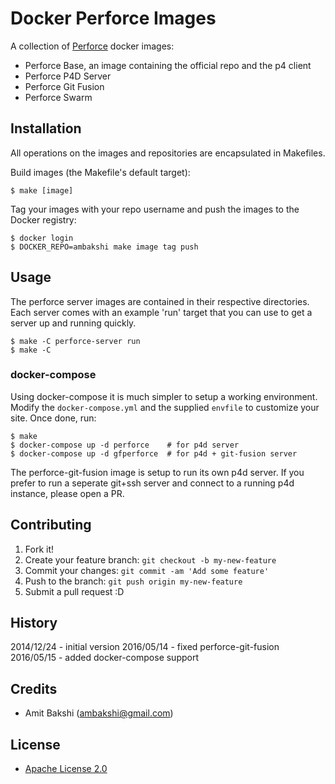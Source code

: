 # Docker Perforce Images

A collection of [Perforce](http://perforce.com) docker images:

- Perforce Base, an image containing the official repo and the p4 client
- Perforce P4D Server
- Perforce Git Fusion
- Perforce Swarm

## Installation

All operations on the images and repositories are encapsulated in Makefiles.

Build images (the Makefile's default target):

    $ make [image]

Tag your images with your repo username and push the images to the Docker registry:

    $ docker login
    $ DOCKER_REPO=ambakshi make image tag push

## Usage

The perforce server images are contained in their respective directories.
Each server comes with an example 'run' target that you can use to get
a server up and running quickly.

    $ make -C perforce-server run
    $ make -C


### docker-compose

Using docker-compose it is much simpler to setup a working environment. Modify the
`docker-compose.yml` and the supplied `envfile` to customize your site. Once done,
run:

    $ make
    $ docker-compose up -d perforce    # for p4d server
    $ docker-compose up -d gfperforce  # for p4d + git-fusion server

The perforce-git-fusion image is setup to run its own p4d server. If you prefer to
run a seperate git+ssh server and connect to a running p4d instance, please open a
PR.

## Contributing

1. Fork it!
2. Create your feature branch: `git checkout -b my-new-feature`
3. Commit your changes: `git commit -am 'Add some feature'`
4. Push to the branch: `git push origin my-new-feature`
5. Submit a pull request :D

## History

2014/12/24  - initial version
2016/05/14  - fixed perforce-git-fusion
2016/05/15  - added docker-compose support

## Credits

- Amit Bakshi (ambakshi@gmail.com)

## License

- [Apache License 2.0](http://www.apache.org/licenses/LICENSE-2.0)
